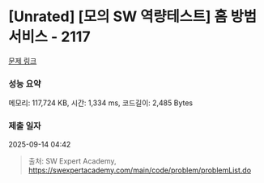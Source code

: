 # [Unrated] [모의 SW 역량테스트] 홈 방범 서비스 - 2117 

[문제 링크](https://swexpertacademy.com/main/code/problem/problemDetail.do?contestProbId=AV5V61LqAf8DFAWu) 

### 성능 요약

메모리: 117,724 KB, 시간: 1,334 ms, 코드길이: 2,485 Bytes

### 제출 일자

2025-09-14 04:42



> 출처: SW Expert Academy, https://swexpertacademy.com/main/code/problem/problemList.do